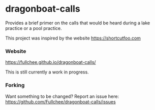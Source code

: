 # dragonboat-calls

Provides a brief primer on the calls that would be heard during a lake practice or a pool practice.

This project was inspired by the website https://shortcutfoo.com

### Website
https://fullchee.github.io/dragonboat-calls/

This is still currently a work in progress.

### Forking
Want something to be changed? Report an issue here: https://github.com/Fullchee/dragonboat-calls/issues

